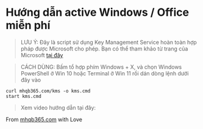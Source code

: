# Hướng dẫn active Windows / Office miễn phí

> LƯU Ý: Đây là script sử dụng Key Management Service hoàn toàn hợp pháp được Microsoft cho phép. Bạn có thể tham khảo từ trang của Microsoft [tại đây](https://docs.microsoft.com/vi-vn/DeployOffice/vlactivation/activate-office-by-using-kms)

> CÁCH DÙNG: Bấm tổ hợp phím Windows + X, và chọn Windows PowerShell ở Win 10 hoặc Terminal ở Win 11 rồi dán dòng lệnh dưới đây vào

```
curl mhqb365.com/kms -o kms.cmd
start kms.cmd
```

> Xem video hướng dẫn tại đây:

From [mhqb365.com](https://mhqb365.com) with Love
